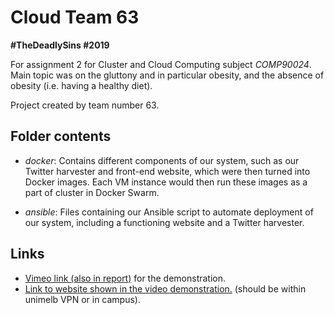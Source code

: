 # Cloud Team 63
**#TheDeadlySins #2019**

For assignment 2 for Cluster and Cloud Computing subject *COMP90024*. Main topic was on the gluttony and in particular obesity, and the absence of obesity (i.e. having a healthy diet).

Project created by team number 63.

## Folder contents
*  *docker*: Contains different components of our system, such as our Twitter harvester and front-end website, which were then turned into Docker images. Each VM instance would then run these images as a part of cluster in Docker Swarm.

*  *ansible*: Files containing our Ansible script to automate deployment of our system, including a functioning website and a Twitter harvester.

## Links
* [Vimeo link (also in report)](https://vimeo.com/336420766) for the demonstration.
* [Link to website shown in the video demonstration.](http://172.26.37.217/) (should be within unimelb VPN or in campus).
